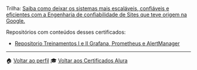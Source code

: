 Trilha: [Saiba como deixar os sistemas mais escaláveis, confiáveis e eficientes com a Engenharia de confiabilidade de Sites que teve origem na Google.](https://cursos.alura.com.br/formacao-sre)

Repositórios com conteúdos desses certificados:
- [Repositorio Treinamentos I e II Grafana, Prometheus e AlertManager](https://github.com/jtonynet/prometheus-grafana)

---

:house: [Voltar ao perfil](https://github.com/jtonynet)
🎓 [Voltar aos Certificados Alura](../)
